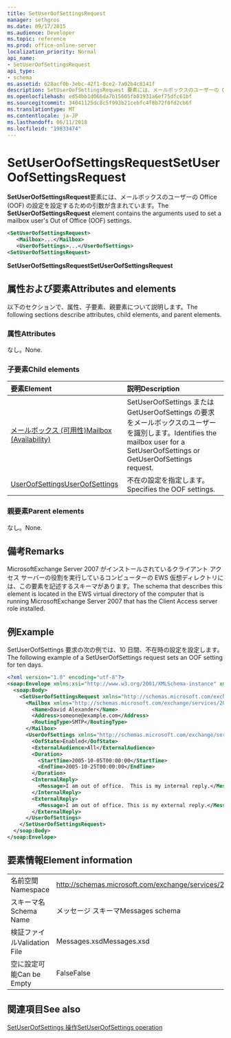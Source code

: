 ```yaml
---
title: SetUserOofSettingsRequest
manager: sethgros
ms.date: 09/17/2015
ms.audience: Developer
ms.topic: reference
ms.prod: office-online-server
localization_priority: Normal
api_name:
- SetUserOofSettingsRequest
api_type:
- schema
ms.assetid: 628acf0b-3ebc-42f1-8ce2-7a02b4c8141f
description: SetUserOofSettingsRequest 要素には、メールボックスのユーザーの Office (OOF) の設定を設定するための引数が含まれています。
ms.openlocfilehash: ed54bb1d066da7b15605fb81931a6ef75dfc61bf
ms.sourcegitcommit: 34041125dc8c5f993b21cebfc4f8b72f0fd2cb6f
ms.translationtype: MT
ms.contentlocale: ja-JP
ms.lasthandoff: 06/11/2018
ms.locfileid: "19833474"
---
```

# <a name="setuseroofsettingsrequest"></a><span data-ttu-id="7b313-103">SetUserOofSettingsRequest</span><span class="sxs-lookup"><span data-stu-id="7b313-103">SetUserOofSettingsRequest</span></span>

<span data-ttu-id="7b313-104">**SetUserOofSettingsRequest**要素には、メールボックスのユーザーの Office (OOF) の設定を設定するための引数が含まれています。</span><span class="sxs-lookup"><span data-stu-id="7b313-104">The **SetUserOofSettingsRequest** element contains the arguments used to set a mailbox user's Out of Office (OOF) settings.</span></span> 
  
```xml
<SetUserOofSettingsRequest>
   <Mailbox>...</Mailbox>
   <UserOofSettings>...</UserOofSettings>
<SetUserOofSettingsRequest>
```

 <span data-ttu-id="7b313-105">**SetUserOofSettingsRequest**</span><span class="sxs-lookup"><span data-stu-id="7b313-105">**SetUserOofSettingsRequest**</span></span>
## <a name="attributes-and-elements"></a><span data-ttu-id="7b313-106">属性および要素</span><span class="sxs-lookup"><span data-stu-id="7b313-106">Attributes and elements</span></span>

<span data-ttu-id="7b313-107">以下のセクションで、属性、子要素、親要素について説明します。</span><span class="sxs-lookup"><span data-stu-id="7b313-107">The following sections describe attributes, child elements, and parent elements.</span></span>
  
### <a name="attributes"></a><span data-ttu-id="7b313-108">属性</span><span class="sxs-lookup"><span data-stu-id="7b313-108">Attributes</span></span>

<span data-ttu-id="7b313-109">なし。</span><span class="sxs-lookup"><span data-stu-id="7b313-109">None.</span></span>
  
### <a name="child-elements"></a><span data-ttu-id="7b313-110">子要素</span><span class="sxs-lookup"><span data-stu-id="7b313-110">Child elements</span></span>

|<span data-ttu-id="7b313-111">**要素**</span><span class="sxs-lookup"><span data-stu-id="7b313-111">**Element**</span></span>|<span data-ttu-id="7b313-112">**説明**</span><span class="sxs-lookup"><span data-stu-id="7b313-112">**Description**</span></span>|
|:-----|:-----|
|[<span data-ttu-id="7b313-113">メールボックス (可用性)</span><span class="sxs-lookup"><span data-stu-id="7b313-113">Mailbox (Availability)</span></span>](mailbox-availability.md) <br/> |<span data-ttu-id="7b313-114">SetUserOofSettings または GetUserOofSettings の要求をメールボックスのユーザーを識別します。</span><span class="sxs-lookup"><span data-stu-id="7b313-114">Identifies the mailbox user for a SetUserOofSettings or GetUserOofSettings request.</span></span>  <br/> |
|[<span data-ttu-id="7b313-115">UserOofSettings</span><span class="sxs-lookup"><span data-stu-id="7b313-115">UserOofSettings</span></span>](useroofsettings.md) <br/> |<span data-ttu-id="7b313-116">不在の設定を指定します。</span><span class="sxs-lookup"><span data-stu-id="7b313-116">Specifies the OOF settings.</span></span>  <br/> |
   
### <a name="parent-elements"></a><span data-ttu-id="7b313-117">親要素</span><span class="sxs-lookup"><span data-stu-id="7b313-117">Parent elements</span></span>

<span data-ttu-id="7b313-118">なし。</span><span class="sxs-lookup"><span data-stu-id="7b313-118">None.</span></span>
  
## <a name="remarks"></a><span data-ttu-id="7b313-119">備考</span><span class="sxs-lookup"><span data-stu-id="7b313-119">Remarks</span></span>

<span data-ttu-id="7b313-120">MicrosoftExchange Server 2007 がインストールされているクライアント アクセス サーバーの役割を実行しているコンピューターの EWS 仮想ディレクトリには、この要素を記述するスキーマがあります。</span><span class="sxs-lookup"><span data-stu-id="7b313-120">The schema that describes this element is located in the EWS virtual directory of the computer that is running MicrosoftExchange Server 2007 that has the Client Access server role installed.</span></span>
  
## <a name="example"></a><span data-ttu-id="7b313-121">例</span><span class="sxs-lookup"><span data-stu-id="7b313-121">Example</span></span>

<span data-ttu-id="7b313-122">SetUserOofSettings 要求の次の例では、10 日間、不在時の設定を設定します。</span><span class="sxs-lookup"><span data-stu-id="7b313-122">The following example of a SetUserOofSettings request sets an OOF setting for ten days.</span></span>
  
```xml
<?xml version="1.0" encoding="utf-8"?>
<soap:Envelope xmlns:xsi="http://www.w3.org/2001/XMLSchema-instance" xmlns:xsd="http://www.w3.org/2001/XMLSchema" xmlns:soap="http://schemas.xmlsoap.org/soap/envelope/">
  <soap:Body>
    <SetUserOofSettingsRequest xmlns="http://schemas.microsoft.com/exchange/services/2006/messages">
      <Mailbox xmlns="http://schemas.microsoft.com/exchange/services/2006/types">
        <Name>David Alexander</Name>
        <Address>someone@example.com</Address>
        <RoutingType>SMTP</RoutingType>
      </Mailbox>
      <UserOofSettings xmlns="http://schemas.microsoft.com/exchange/services/2006/types">
        <OofState>Enabled</OofState>
        <ExternalAudience>All</ExternalAudience>
        <Duration>
          <StartTime>2005-10-05T00:00:00</StartTime>
          <EndTime>2005-10-25T00:00:00</EndTime>
        </Duration>
        <InternalReply>
          <Message>I am out of office.  This is my internal reply.</Message>
        </InternalReply>
        <ExternalReply>
          <Message>I am out of office. This is my external reply.</Message>
        </ExternalReply>
      </UserOofSettings>
    </SetUserOofSettingsRequest>
  </soap:Body>
</soap:Envelope>
```

## <a name="element-information"></a><span data-ttu-id="7b313-123">要素情報</span><span class="sxs-lookup"><span data-stu-id="7b313-123">Element information</span></span>

|||
|:-----|:-----|
|<span data-ttu-id="7b313-124">名前空間</span><span class="sxs-lookup"><span data-stu-id="7b313-124">Namespace</span></span>  <br/> |http://schemas.microsoft.com/exchange/services/2006/messages  <br/> |
|<span data-ttu-id="7b313-125">スキーマ名</span><span class="sxs-lookup"><span data-stu-id="7b313-125">Schema Name</span></span>  <br/> |<span data-ttu-id="7b313-126">メッセージ スキーマ</span><span class="sxs-lookup"><span data-stu-id="7b313-126">Messages schema</span></span>  <br/> |
|<span data-ttu-id="7b313-127">検証ファイル</span><span class="sxs-lookup"><span data-stu-id="7b313-127">Validation File</span></span>  <br/> |<span data-ttu-id="7b313-128">Messages.xsd</span><span class="sxs-lookup"><span data-stu-id="7b313-128">Messages.xsd</span></span>  <br/> |
|<span data-ttu-id="7b313-129">空に設定可能</span><span class="sxs-lookup"><span data-stu-id="7b313-129">Can be Empty</span></span>  <br/> |<span data-ttu-id="7b313-130">False</span><span class="sxs-lookup"><span data-stu-id="7b313-130">False</span></span>  <br/> |
   
## <a name="see-also"></a><span data-ttu-id="7b313-131">関連項目</span><span class="sxs-lookup"><span data-stu-id="7b313-131">See also</span></span>



[<span data-ttu-id="7b313-132">SetUserOofSettings 操作</span><span class="sxs-lookup"><span data-stu-id="7b313-132">SetUserOofSettings operation</span></span>](setuseroofsettings-operation.md)

